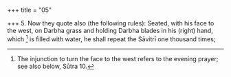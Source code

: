 +++
title = "05"

+++
5. Now they quote also (the following rules): Seated, with his face to the west, on Darbha grass and holding Darbha blades in his (right) hand, which [^2]  is filled with water, he shall repeat the Sāvitrī one thousand times;


[^2]:  The injunction to turn the face to the west refers to the evening prayer; see also below, Sūtra 10.
